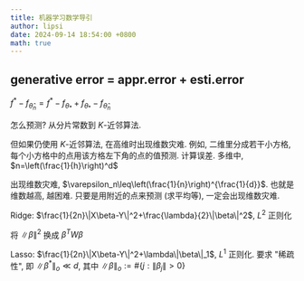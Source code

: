 ```yaml
---
title: 机器学习数学导引
author: lipsi
date: 2024-09-14 18:54:00 +0800
math: true
---
```

## generative error = appr.error + esti.error  
$f^{*}-f_{\hat\theta_n}=f^{*}-f_{\theta_{*}}+f_{\theta_{*}}-f_{\hat\theta_n}$

怎么预测? 从分片常数到 $K$-近邻算法.

但如果仍使用 $K$-近邻算法, 在高维时出现维数灾难. 例如, 二维里分成若干小方格, 每个小方格中的点用该方格左下角的点的值预测. 计算误差. 多维中, $n=\left(\frac{1}{h}\right)^d$

出现维数灾难, $\varepsilon_n\leq\left(\frac{1}{n}\right)^{\frac{1}{d}}$. 也就是 维数越高, 越困难. 只要是用附近的点来预测 (求平均等), 一定会出现维数灾难.

Ridge: $\frac{1}{2n}\|X\beta-Y\|^2+\frac{\lambda}{2}\|\beta\|^2$, $L^2$ 正则化

将 $\|\beta\|^2$ 换成 $\beta^T W\beta$

Lasso: $\frac{1}{2n}\|X\beta-Y\|^2+\lambda\|\beta\|_1$, $L^1$ 正则化. 要求 "稀疏性", 即 $\|\beta^{*}\|_{o}\ll d$, 其中 $\|\beta\|_{o}:=\#\{j:\|\beta_{j}\|>0\}$
